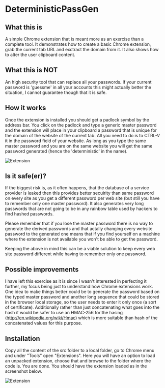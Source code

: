 DeterministicPassGen
====================

## What this is

A simple Chrome extension that is meant more as an exercise than a complete tool. It demonstrates how to create a basic Chrome extension, grab the current tab URL and exctract the domain from it. It also shows how to alter the user clipboard content.

## What this is NOT

An high security tool that can replace all your passwords. If your current password is 'guessme' in all your accounts this might actually better the situation, I cannot guarantee though that it is safe. 

## How it works

Once the extension is installed you should get a padlock symbol by the address bar. You click on the padlock and type a generic master password and the extension will place in your clipboard a password that is unique for the domain of the website of the current tab. All you need to do is to CTRL-V it in the password field of your website. As long as you type the same master password and you are on the same website you will get the same password generated (hence the 'deterministic' in the name).


![Extension](https://raw.github.com/nicolacimmino/DeterministicPassGen/master/ScreenShot1.png)


## Is it safe(er)?

If the biggest risk is, as it often happens, that the database of a service provider is leaked then this provides better secuirity than same password on every site as you get a different password per web site (but still you have to remember only one master password). It also generates very long passwords that are not going to be in any rainbow table used by hackers to find hashed passwords.

Please remember that if you lose the master password there is no way to generate the derived passwords and that actally changing every website password to the generated one means that if you find yourself on a machine where the extension is not available you won't be able to get the password.

Keeping the above in mind this can be a viable solution to keep every web site password different while having to remember only one password.

## Possible improvements

I have left this exercise as it is since I wasn't interested in perfecting it further, my focus being just to understand how Chrome extensions work. One idea to make things better could be to generate the password based on the typed master password and another long sequence that could be stored in the browser local storage, so the user needs to enter it only once (a sort of certificate). Additionally rather than just concatenating what goes into the hash it would be safer to use an HMAC-256 for the hasing (http://en.wikipedia.org/wiki/Hmac) which is more suitable than hash of the concatenated values for this purpose.


## Installation

Copy all the content of the src folder to a local folder, go to Chrome menu and under "Tools" open "Extensions". Here you will have an option to load an unpacked extension, choose that and browse to the folder where the code is. You are done. You should have the extension loaded as in the screenshot below.


![Extension](https://raw.github.com/nicolacimmino/DeterministicPassGen/master/ScreenShot0.png)
